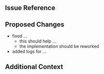 <!--
Before you submit anything:
  1. Make sure whatever you submit isn't already submitted or implemented in a newer version.
  2. Follow our Code of Conduct!
  3. Follow our Contribution Guidelines!

Steps to submit a pull request:
  1. Provide a short and clear title above.
  2. Split your pull request in logical commits especially if you implemented multiple features or fixed multiple bugs!
  3. Unrelated features or bug fixes should be done in different pull requests.
  4. Keep the submission in English.
  5. Follow the pull request template.

If you decide to delete the template or don't follow the steps, the pull request will be closed without any comment.
-->

## Issue Reference
<!--
Is your pull request related to an issue?
If so, mention it here by providing the URL to the issue.
You can also provide multiple URLs if your pull request is related to multiple issues.
If not, you can delete this section.
-->

## Proposed Changes
<!--
Please give us a basic overview of your changes here. You can add sub-lists to add more description.
-->
- fixed ...
  - this should help ...
  - the implementation should be reworked
- added logs for ...

## Additional Context
<!--
If you have any additional material that might be valuable for this pull request such as screenshots, provide them here.
Otherwise delete this section.
-->
